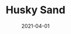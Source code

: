 ---
description: "Pattern%3A%20Husky%20%7C%20Color%3A%20Sand%20%7C%20Width%3A%2054%u201D%20%7C%20Content%3A%2092%25%20Polyester%2C%208%25%20Linen%20%7C%20Abrasion%3A%2050%2C000%20Double%20Rubs%20-%20Wyzenbeek%20Method%20%7C%20Repeat%3A%20n/a%20%7C%20Finish%3A%20INCASE%20by%20CRYPTON%20%7C%20Flammability%3A%20NFPA%20260%2C%20UFAC%20Class%201%2C%20CAL%20117%20%7C%20Applications%3A%20Contract%20/%20Hospitality%2C%20Residential%20%7C%20"
tags: 
  - "Lark Fontaine"
  - "Husky"
  - "Textiles"
image_primary: "img/Sand_cb2fc5eb-d8b6-4f2b-a376-05dd5e20914b_large.jpg"
href: "https://www.larkfontaine.com/collections/textiles/products/husky-sand"
designer: "Lark Fontaine"
title: "Husky Sand"
category: "Textiles"
subtitle: ""
manufacturer: "Lark Fontaine"
slug: "/manufacturers/lark-fontaine/textiles/lark-fontaine-husky-sand"
date: "2021-04-01"
---